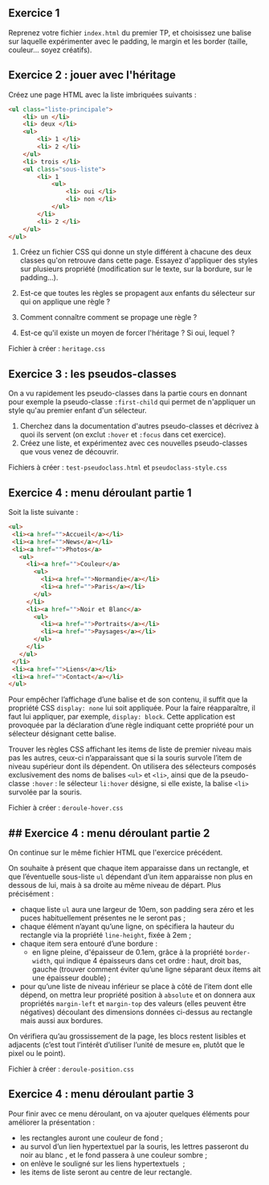## Exercice 1 
Reprenez votre fichier `index.html` du premier TP, et choisissez une balise sur laquelle expérimenter avec le padding, le margin et les border (taille, couleur... soyez créatifs).


## Exercice 2 : jouer avec l'héritage
Créez une page HTML avec la liste imbriquées suivants :
```html
<ul class="liste-principale">
	<li> un </li>
	<li> deux </li>
	<ul>
		<li> 1 </li>
		<li> 2 </li>
	</ul>
	<li> trois </li>
	<ul class="sous-liste">
		<li> 1 
			<ul>
				<li> oui </li>
				<li> non </li>
			</ul> 
		</li>
		<li> 2 </li>
	</ul>
</ul>
```

1) Créez un fichier CSS qui donne un style différent à chacune des deux classes qu'on retrouve dans cette page.  Essayez d'appliquer des styles sur plusieurs propriété (modification sur le texte, sur la bordure, sur le padding...).

2) Est-ce que toutes les règles se propagent aux enfants du sélecteur sur qui on applique une règle ?

3) Comment connaître comment se propage une règle ?

4) Est-ce qu'il existe un moyen de forcer l'héritage ? Si oui, lequel ?

Fichier à créer : `heritage.css`

## Exercice 3 : les pseudos-classes
On a vu rapidement les pseudo-classes dans la partie cours en donnant pour exemple la pseudo-classe `:first-child` qui permet de n'appliquer un style qu'au premier enfant d'un sélecteur.

1) Cherchez dans la documentation d'autres pseudo-classes et décrivez à quoi ils servent (on exclut `:hover` et `:focus` dans cet exercice).
2) Créez une liste, et expérimentez avec ces nouvelles pseudo-classes que vous venez de découvrir.

Fichiers à créer : `test-pseudoclass.html` et `pseudoclass-style.css`

## Exercice 4 : menu déroulant partie 1
Soit la liste suivante :
```html
<ul>
 <li><a href="">Accueil</a></li>
 <li><a href="">News</a></li>
 <li><a href="">Photos</a>
   <ul>
     <li><a href="">Couleur</a>
       <ul>
         <li><a href="">Normandie</a></li>
         <li><a href="">Paris</a></li>
       </ul>
     </li>
     <li><a href="">Noir et Blanc</a>
       <ul>
         <li><a href="">Portraits</a></li>
         <li><a href="">Paysages</a></li>
       </ul>
     </li>
   </ul>
 </li>
 <li><a href="">Liens</a></li>
 <li><a href="">Contact</a></li>
</ul>
```

Pour empêcher l’affichage d’une balise et de son contenu, il suffit que la propriété CSS `display: none` lui soit appliquée. Pour la faire réapparaître, il faut lui appliquer, par exemple, `display: block`. Cette application est provoquée par la déclaration d’une règle indiquant cette propriété pour un sélecteur désignant cette balise.

Trouver les règles CSS affichant les items de liste de premier niveau mais pas les autres, ceux-ci n’apparaissant que si la souris survole l’item de niveau supérieur dont ils dépendent. On utilisera des sélecteurs composés exclusivement des noms de balises `<ul>` et `<li>`, ainsi que de la pseudo-classe `:hover` : le sélecteur `li:hover` désigne, si elle existe, la balise `<li>` survolée par la souris.

Fichier à créer : `deroule-hover.css`

## ## Exercice 4 : menu déroulant partie 2
On continue sur le même fichier HTML que l'exercice précédent.

On souhaite à présent que chaque item apparaisse dans un rectangle, et que l’éventuelle sous-liste `ul` dépendant d’un item apparaisse non plus en dessous de lui, mais à sa droite au même niveau de départ. Plus précisément :

- chaque liste `ul` aura une largeur de 10em, son padding sera zéro et les puces habituellement présentes ne le seront pas ;
- chaque élément n’ayant qu’une ligne, on spécifiera la hauteur du rectangle via la propriété `line-height`, fixée à 2em ;
- chaque item sera entouré d’une bordure :
    - en ligne pleine, d'épaisseur de 0.1em, grâce à la propriété `border-width`, qui indique 4 épaisseurs dans cet ordre : haut, droit bas, gauche (trouver comment éviter qu’une ligne séparant deux items ait une épaisseur double) ;
- pour qu’une liste de niveau inférieur se place à côté de l’item dont elle dépend, on mettra leur propriété position à `absolute` et on donnera aux propriétés `margin-left` et `margin-top` des valeurs (elles peuvent être négatives) découlant des dimensions données ci-dessus au rectangle mais aussi aux bordures.

On vérifiera qu’au grossissement de la page, les blocs restent lisibles et adjacents (c’est tout l’intérêt d’utiliser l’unité de mesure `em`, plutôt que le pixel ou le point).

Fichier à créer : `deroule-position.css`

## Exercice 4 : menu déroulant partie 3
Pour finir avec ce menu déroulant, on va ajouter quelques éléments pour améliorer la présentation :
- les rectangles auront une couleur de fond ;
- au survol d’un lien hypertextuel par la souris, les lettres passeront du noir au blanc , et le fond passera à une couleur sombre ;
- on enlève le souligné sur les liens hypertextuels  ;
- les items de liste seront au centre de leur rectangle.


